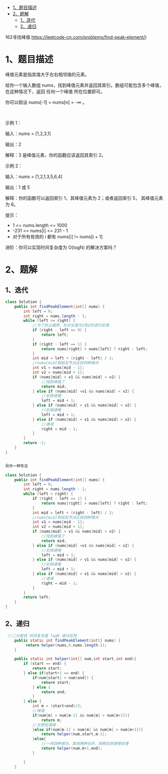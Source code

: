 <!-- TOC -->

- [1、题目描述](#1题目描述)
- [2、题解](#2题解)
    - [1、迭代](#1迭代)
    - [2、递归](#2递归)

<!-- /TOC -->


162寻找峰值 https://leetcode-cn.com/problems/find-peak-element/)


# 1、题目描述

峰值元素是指其值大于左右相邻值的元素。

给你一个输入数组 nums，找到峰值元素并返回其索引。数组可能包含多个峰值，在这种情况下，返回 任何一个峰值 所在位置即可。

你可以假设 nums[-1] = nums[n] = -∞ 。

 

示例 1：

输入：nums = [1,2,3,1]

输出：2

解释：3 是峰值元素，你的函数应该返回其索引 2。

示例 2：

输入：nums = [1,2,1,3,5,6,4]

输出：1 或 5 

解释：你的函数可以返回索引 1，其峰值元素为 2；或者返回索引 5， 其峰值元素为 6。
 

提示：
- 1 <= nums.length <= 1000
- -231 <= nums[i] <= 231 - 1
- 对于所有有效的 i 都有 nums[i] != nums[i + 1]
 

进阶：你可以实现时间复杂度为 O(logN) 的解决方案吗？



# 2、题解

## 1、迭代

```java
class Solution {
    public int findPeakElement(int[] nums) {
        int left = 0;
        int right = nums.length - 1;
        while (left <= right) {
            //为了防止越界，针对长度为1和2的进行处理
            if (right - left == 0) {
                return left;
            }
            if (right - left == 1) {
                return nums[right] > nums[left] ? right : left; 
            }
            int mid = left + (right - left) / 2;
            //nums[mid]和前后节点比较四种情况
            int v1 = nums[mid - 1];
            int v2 = nums[mid + 1];
            if (nums[mid] > v1 && nums[mid] > v2) {
                //找到峰值了
                return mid;
            } else if (nums[mid] <v1 && nums[mid] < v2) {
                //右侧递增
                left = mid + 1;
            } else if (nums[mid] > v1 && nums[mid] < v2) {
                //右侧递增
                left = mid + 1;
            } else if (nums[mid] < v1 && nums[mid] > v2) {
                //递减
                right = mid - 1;
            }
        }
        return -1;
    }
}


另外一种写法

class Solution {
    public int findPeakElement(int[] nums) {
        int left = 0;
        int right = nums.length - 1;
        while (left < right) {
            if (right - left == 1) {
                return nums[right] > nums[left] ? right : left; 
            }
            int mid = left + (right - left) / 2;
            //nums[mid]和前后节点比较四种情况
            int v1 = nums[mid - 1];
            int v2 = nums[mid + 1];
            if (nums[mid] > v1 && nums[mid] > v2) {
                //找到峰值了
                return mid;
            } else if (nums[mid] <v1 && nums[mid] < v2) {
                //右侧递增
                left = mid + 1;
            } else if (nums[mid] > v1 && nums[mid] < v2) {
                //右侧递增
                left = mid + 1;
            } else if (nums[mid] < v1 && nums[mid] > v2) {
                //递减
                right = mid - 1;
            }
        }
        return left;
    }
}

```


## 2、递归

```java
 //二分查找 时间复杂度 logN 递归实现
    public static int findPeakElement(int[] nums) {
         return helper(nums,0,nums.length-1);
    }

    public static int helper(int[] num,int start,int end){
        if (start == end) {
            return start;
        } else if(start+1 == end) {
            if(num[start] > num[end]) {
                return start;
            } else {
                return end;
            }
        } else {
            int m = (start+end)/2;
            //峰值
            if(num[m] > num[m-1] && num[m] > num[m+1]){
                return m;
            //左侧在递减
            }else if(num[m-1] > num[m] && num[m] > num[m+1]){
                return helper(num,start,m-1);
            }else{
                //一共四种情况，其他两种合并，按照右侧递增处理
                return helper(num,m+1,end);
            }

        }
    }
```